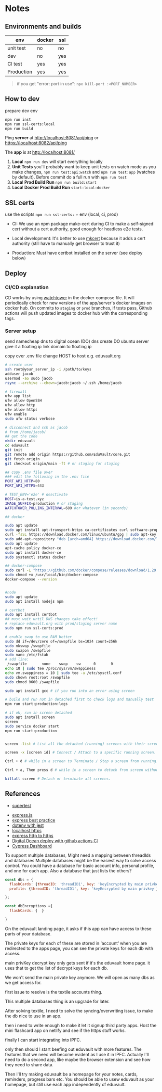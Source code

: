 # Notes

## Environments and builds

| env        | docker | ssl |
| ---------- | ------ | --- |
| unit test  | no     | no  |
| dev        | no     | yes |
| CI test    | yes    | yes |
| Production | yes    | yes |

> if you get "error: port in use": `npx kill-port :<PORT_NUMBER>`

## How to dev

prepare dev env

```sh
npm run inst
npm run ssl-certs:local
npm run build
```

Ping **server** at <http://localhost:8081/api/ping> or <https://localhost:8082/api/ping>

The **app** is at <http://localhost:8081/>

1. **Local** `npm run dev` will start everything locally
2. **Unit Tests** you'll probably want to keep unit tests on watch mode as you make changes, `npm run test:api:watch` and `npm run test:app` (watches by default). Before commit do a full run with `npm run test`
3. **Local Prod Build Run** `npm run build:start`
4. **Local Docker Prod Build Run** `start:local:docker`

## SSL certs

use the scripts `npm run ssl-certs:` + env (local, ci, prod)

- CI: We use an npm package make-cert during CI to make a self-signed cert without a cert authority, good enough for headless e2e tests.

- Local development: It's better to use [mkcert](https://github.com/FiloSottile/mkcert/) because it adds a cert authority (still have to manually get browser to trust it)

- Production: Must have certbot installed on the server (see deploy below)

## Deploy

### CI/CD explanation

CD works by using [watchtower](https://containrrr.dev/watchtower/) in the docker-compose file. It will periodically check for new versions of the app/server's docker images on docker hub.
On commits to `staging` or `prod` branches, if tests pass, Github actions will push updated images to docker hub with the corresponding tags.

### Server setup

send namecheap dns to digital ocean (DO) dns
create DO ubuntu server
give it a floating ip
link domain to floating ip

copy over .env file
change HOST to host e.g. eduvault.org

```bash
# create user
ssh root@your_server_ip -i /path/to/keys
adduser jacob
usermod -aG sudo jacob
rsync --archive --chown=jacob:jacob ~/.ssh /home/jacob

# firewall
ufw app list
ufw allow OpenSSH
ufw allow http
ufw allow https
ufw enable
sudo ufw status verbose

# disconnect and ssh as jacob
# from /home/jacob/
## get the code
mkdir eduvault
cd eduvault
git init
git remote add origin https://github.com/EduVault/core.git
git fetch origin
git checkout origin/main -ft # or staging for staging

## copy .env file over
### edit the following in the .env file
PORT_API_HTTP=80
PORT_API_HTTPS=443

# TEST_ENV='e2e' # deactivate
HOST=is-a-test.xyz
IMAGE_SUFFIX=production # or staging
WATCHTOWER_POLLING_INTERVAL=600 #or whatever (in seconds)

## docker

sudo apt update
sudo apt install apt-transport-https ca-certificates curl software-properties-common
curl -fsSL https://download.docker.com/linux/ubuntu/gpg | sudo apt-key add -
sudo add-apt-repository "deb [arch=amd64] https://download.docker.com/linux/ubuntu focal stable"
sudo apt update
apt-cache policy docker-ce
sudo apt install docker-ce
sudo systemctl status docker

## docker-compose
sudo curl -L "https://github.com/docker/compose/releases/download/1.29.2/docker-compose-$(uname -s)-$(uname -m)" -o /usr/local/bin/docker-compose
sudo chmod +x /usr/local/bin/docker-compose
docker-compose --version


#node
sudo apt update
sudo apt install nodejs npm

# certbot
sudo apt install certbot
## must wait until DNS changes take effect!
# replace eduvault.org with prod/staging server name
sudo npm run ssl-certs:prod

# enable swap to use RAM better
sudo dd if=/dev/zero of=/swapfile bs=1024 count=256k
sudo mkswap /swapfile
sudo swapon /swapfile
sudo nano /etc/fstab
# add line:
 /swapfile       none    swap    sw      0       0
echo 10 | sudo tee /proc/sys/vm/swappiness
echo vm.swappiness = 10 | sudo tee -a /etc/sysctl.conf
sudo chown root:root /swapfile
sudo chmod 0600 /swapfile

sudo apt install gcc # if you run into an error using screen

# build and run not in detached first to check logs and manually test
npm run start:production:logs

# if ok, run in screen detached
sudo apt install screen
screen
sudo service docker start
npm run start:production


screen -list # List all the detached (running) screens with their screen IDs.

screen -x [screen id] # Connect / Attach to a specific running screen.

Ctrl + d # while in a screen to Terminate / Stop a screen from running.

Ctrl + a, Then press d # while in a screen to detach from screen without disturbing it.

killall screen # Detach or terminate all screens.
```

## References

- [supertest](https://github.com/visionmedia/supertest#readme)
<!-- - [using moxios](https://codewithhugo.com/testing-an-express-app-with-supertest-moxios-and-jest/) -->
- [express.js](http://expressjs.com/en/)
- [express best practice](http://expressjs.com/en/advanced/best-practice-performance.html)
- [dotenv with jest](https://tekloon.dev/using-dotenv-with-jest)
- [localhost https](https://medium.com/@nitinpatel_20236/how-to-create-an-https-server-on-localhost-using-express-366435d61f28)
- [express http to https](https://stackoverflow.com/a/65551891/12662244)
- [Digital Ocean deploy with github actions CI](https://codememoirs.com/automatic-deployment-digitalocean-github-actions/)
- [Cypress Dashboard](https://dashboard.cypress.io/projects/obyc2w/)

To support multiple databases, Might need a mapping between threadIds and databases
Multiple databases might be the easiest way to solve access control.
You could have a database for basic account info, personal profile, and one for each app. Also a database that just lists the others?

```js
const dbs = {
  flashCards: {threadID: 'threadID1', key: 'keyEncrypted by main privkey'}
  profile: {threadID: 'threadID1', key: 'keyEncrypted by main privkey'}

};

const dbEncryptions ={
  flashCards: {  }

}

```

On the eduvault landing page, it asks if this app can have access to these parts of your database.

The private keys for each of these are stored in ‘account’
when you are redirected to the apps page, you can see the private keys for each db with access.

main privKey decrypt key only gets sent if it's the eduvault home page. it uses that to get the list of decrypt keys for each db.

We won't send the main private key anymore. We will open as many dbs as we get access for.

first issue to resolve is the textile accounts thing.

This multiple databases thing is an upgrade for later.

After solving textile, I need to solve the syncing/overwriting issue, to make the db nice to use in an app.

then i need to write enough to make it let it signup third party apps. Host the mini flashcard app on netlify and see if the https stuff works.

finally I can start integrating into IPFC.

only then should I start beefing out eduvault with more features. The features that we need will become evident as I use it in IPFC.
Actually I'll need to do a second app, like maybe the browser extension and see how they need to share data.

Then I'll try making eduvault be a homepage for your notes, cards, reminders, progress bars etc.
You should be able to usew eduvault as your homepage, but still use each app independently of eduvault.
